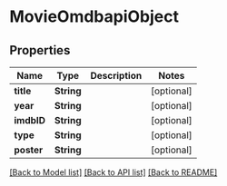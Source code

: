 # MovieOmdbapiObject

## Properties
Name | Type | Description | Notes
------------ | ------------- | ------------- | -------------
**title** | **String** |  | [optional] 
**year** | **String** |  | [optional] 
**imdbID** | **String** |  | [optional] 
**type** | **String** |  | [optional] 
**poster** | **String** |  | [optional] 

[[Back to Model list]](../README.md#documentation-for-models) [[Back to API list]](../README.md#documentation-for-api-endpoints) [[Back to README]](../README.md)



